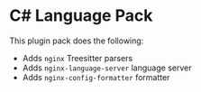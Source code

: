 # C# Language Pack

This plugin pack does the following:

- Adds `nginx` Treesitter parsers
- Adds `nginx-language-server` language server
- Adds `nginx-config-formatter` formatter
